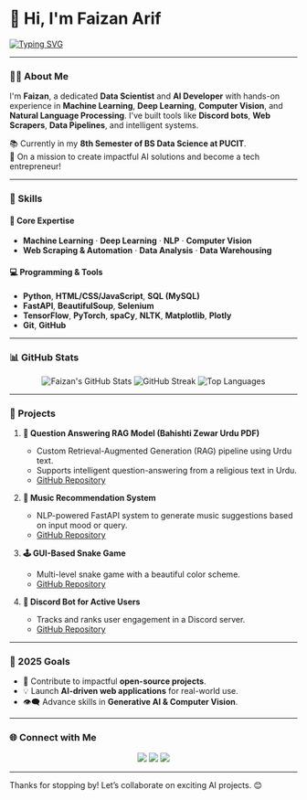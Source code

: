 # 👋 Hi, I'm Faizan Arif

[![Typing SVG](https://readme-typing-svg.herokuapp.com?color=0F9D58&lines=Welcome+to+my+GitHub+Profile!;AI%2C+ML%2C+CV%2C+NLP+Developer;Data+Scientist+%7C+Web+Scraping+Expert;Open+Source+Contributor+%7C+Freelancer)](https://git.io/typing-svg)

---

### 👨‍💻 About Me
I'm **Faizan**, a dedicated **Data Scientist** and **AI Developer** with hands-on experience in **Machine Learning**, **Deep Learning**, **Computer Vision**, and **Natural Language Processing**. I've built tools like **Discord bots**, **Web Scrapers**, **Data Pipelines**, and intelligent systems.

📚 Currently in my **8th Semester of BS Data Science at PUCIT**.  
🚀 On a mission to create impactful AI solutions and become a tech entrepreneur!

---

### 🧰 Skills

#### 🧠 Core Expertise
- **Machine Learning** · **Deep Learning** · **NLP** · **Computer Vision**
- **Web Scraping & Automation** · **Data Analysis** · **Data Warehousing**

#### 💻 Programming & Tools
- **Python**, **HTML/CSS/JavaScript**, **SQL (MySQL)**
- **FastAPI**, **BeautifulSoup**, **Selenium**
- **TensorFlow**, **PyTorch**, **spaCy**, **NLTK**, **Matplotlib**, **Plotly**
- **Git**, **GitHub**

---

### 📊 GitHub Stats

<p align="center">
  <img src="https://github-readme-stats.vercel.app/api?username=FaizanArif15&show_icons=true&theme=radical" alt="Faizan's GitHub Stats" />
  <img src="https://github-readme-streak-stats.herokuapp.com?user=FaizanArif15&theme=radical" alt="GitHub Streak" />
  <img src="https://github-readme-stats.vercel.app/api/top-langs/?username=FaizanArif15&layout=compact&theme=radical" alt="Top Languages" />
</p>

---

### 🚀 Projects

1. **🤖 Question Answering RAG Model (Bahishti Zewar Urdu PDF)**
   - Custom Retrieval-Augmented Generation (RAG) pipeline using Urdu text.
   - Supports intelligent question-answering from a religious text in Urdu.
   - [GitHub Repository](https://github.com/FaizanArif15/RAG-Bahishti-Zewar)

2. **🎵 Music Recommendation System**
   - NLP-powered FastAPI system to generate music suggestions based on input mood or query.
   - [GitHub Repository](https://github.com/FaizanArif15/Music-Recomended-System)

3. **🕹️ GUI-Based Snake Game**
   - Multi-level snake game with a beautiful color scheme.
   - [GitHub Repository](https://github.com/FaizanArif15/Snake_Game)

4. **💬 Discord Bot for Active Users**
   - Tracks and ranks user engagement in a Discord server.
   - [GitHub Repository](https://github.com/FaizanArif15/Discord-Bot)

---

### 🎯 2025 Goals
- 🎯 Contribute to impactful **open-source projects**.
- 💡 Launch **AI-driven web applications** for real-world use.
- 👁️‍🗨️ Advance skills in **Generative AI & Computer Vision**.

---

### 🌐 Connect with Me

<p align="center">
  <a href="https://www.linkedin.com/in/faizan-arif-032954251/" target="_blank"><img src="https://img.shields.io/badge/LinkedIn-%230077B5.svg?style=for-the-badge&logo=linkedin&logoColor=white" /></a>
  <a href="mailto:faizanarif1884@gmail.com"><img src="https://img.shields.io/badge/Email-D14836?style=for-the-badge&logo=gmail&logoColor=white" /></a>
  <a href="https://www.kaggle.com/faizanarif15" target="_blank"><img src="https://img.shields.io/badge/Kaggle-20BEFF?style=for-the-badge&logo=kaggle&logoColor=white" /></a>
</p>

---

Thanks for stopping by! Let’s collaborate on exciting AI projects. 😊
